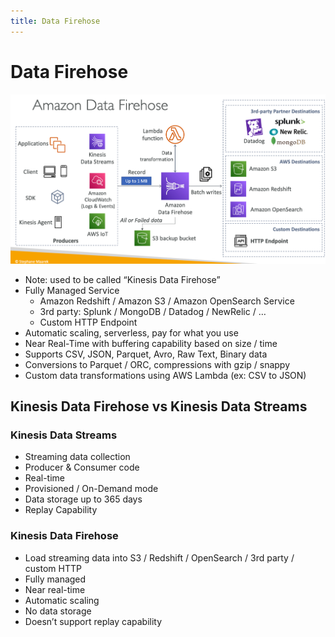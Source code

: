 ```yaml
---
title: Data Firehose
---
```


# Data Firehose
![img.png](data-firehose.png)
- Note: used to be called “Kinesis Data Firehose”
- Fully Managed Service
    - Amazon Redshift / Amazon S3 / Amazon OpenSearch Service
    - 3rd party: Splunk / MongoDB / Datadog / NewRelic / …
    - Custom HTTP Endpoint
- Automatic scaling, serverless, pay for what you use
- Near Real-Time with buffering capability based on size / time
- Supports CSV, JSON, Parquet, Avro, Raw Text, Binary data
- Conversions to Parquet / ORC, compressions with gzip / snappy
- Custom data transformations using AWS Lambda (ex: CSV to JSON)

## Kinesis Data Firehose vs Kinesis Data Streams
### Kinesis Data Streams
- Streaming data collection
- Producer & Consumer code
- Real-time
- Provisioned / On-Demand mode
- Data storage up to 365 days
- Replay Capability

### Kinesis Data Firehose
- Load streaming data into S3 / Redshift / OpenSearch / 3rd party / custom HTTP
- Fully managed
- Near real-time
- Automatic scaling
- No data storage
- Doesn’t support replay capability

